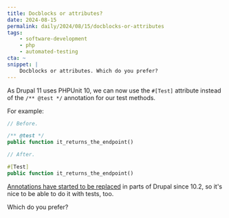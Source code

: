 ```yaml
---
title: Docblocks or attributes?
date: 2024-08-15
permalink: daily/2024/08/15/docblocks-or-attributes
tags:
    - software-development
    - php
    - automated-testing
cta: ~
snippet: |
    Docblocks or attributes. Which do you prefer?
---
```


As Drupal 11 uses PHPUnit 10, we can now use the `#[Test]` attribute instead of the `/** @test */` annotation for our test methods.

For example:

```php
// Before.

/** @test */
public function it_returns_the_endpoint()

// After.

#[Test]
public function it_returns_the_endpoint()
```

[Annotations have started to be replaced][0] in parts of Drupal since 10.2, so it's nice to be able to do it with tests, too.

Which do you prefer?

[0]: {{site.url}}/daily/2024/04/04/php-attributes--coming-soon-to-a-drupal-version-near-you
